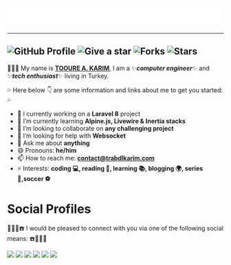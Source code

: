 <p align="center"> <img alt="Welcome" src="https://raw.githubusercontent.com/trabdlkarim/trabdlkarim/master/assets/welcome.gif"/> 
</p>

<hr/>

 ## ![GitHub Profile](https://img.shields.io/badge/github-profile-yellowgreen) ![Give a star](https://img.shields.io/badge/give%20a%20star-if%20useful-blueviolet) ![Forks](https://img.shields.io/github/forks/trabdlkarim/trabdlkarim) ![Stars](https://img.shields.io/github/stars/trabdlkarim/trabdlkarim?color=red&style=plastic)


:mega::mega::mega: My name is [**TOOURE A. KARIM**](https://trabdlkarim.com), I am a ✨***computer engineer***✨ and :sparkles:***tech enthusiast***:sparkles: living in Turkey.

:sweat_drops: Here below :point_down: are some information and links about me to get you started: :sweat_drops:

- 🔭 I currently working on a **Laravel 8** project
- 🌱 I’m currently learning **Alpine.js, Livewire & Inertia stacks** 
- 👯 I’m looking to collaborate on **any challenging project**
- 🤔 I’m looking for help with **Websocket**
- 💬 Ask me about **anything**
- 😄 Pronouns: **he/him**
- 📫 How to reach me: **<contact@trabdlkarim.com>**
- ⚡ Interests: **coding 💻, reading 📖, learning 📚, blogging 🌍, series 🎥,soccer ⚽️**


# Social Profiles

📣🔔📢☎️ I would be pleased to connect with you via one of the following social means: ☎️📢🔔📣

[<img height="30" src="https://img.shields.io/badge/Twitter-%231DA1F2.svg?&style=for-the-badge&logo=twitter&logoColor=white" />][Twitter]
[<img height="30" src="https://img.shields.io/badge/Hashnode-%230077B5.svg?&style=for-the-badge&logo=Hashnode&logoColor=white"/>][Hashnode]
[<img height="30" src = "https://img.shields.io/badge/Mail-c14438?&style=for-the-badge&logo=gmail&logoColor=white"/>][Mail]
[<img height="30" src="https://img.shields.io/badge/Linkedin-blue.svg?&style=for-the-badge&logo=linkedin&logoColor=white" />][LinkedIn]
[<img height="30" src="https://img.shields.io/badge/Medium-000000.svg?&style=for-the-badge&logo=Medium&logoColor=white" />][Medium]
[<img height="30" src="https://img.shields.io/badge/Telegram-%231DA1F2.svg?&style=for-the-badge&logo=telegram&logoColor=white" />][Telegram]

[Twitter]: https://twitter.com/trabdlkarim
[Telegram]: https://t.me/trabdlkarim
[Hashnode]: https://blog.trabdlkarim.com
[Mail]: mailto:contact@trabdlkarim.com
[Linkedin]: https://www.linkedin.com/in/trabdlkarim/
[Medium]: https://medium.com/@trabdlkarim
[Dev]: https://dev.to/trabdlkarim
